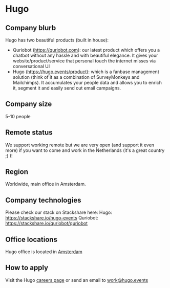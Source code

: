# Hugo

## Company blurb

Hugo has two beautiful products (built in house):

- Quriobot (https://quriobot.com): our latest product which offers you a chatbot without any hassle and with beautiful elegance. It gives your website/product/service that personal touch the internet misses via conversational UI
- Hugo (https://hugo.events/product): which is a fanbase management solution (think of it as a combination of SurveyMonkeys and Mailchimps). It accumulates your people data and allows you to enrich it, segment it and easily send out email campaigns.

## Company size

5-10 people

## Remote status

We support working remote but we are very open (and support it even more) if you want to come and work in the Netherlands (it's a great country ;) )!

## Region

Worldwide, main office in Amsterdam.

## Company technologies
Please check our stack on Stackshare here:
Hugo: https://stackshare.io/hugo-events
Quriobot: https://stackshare.io/quriobot/quriobot

## Office locations

Hugo office is located in [Amsterdam](https://www.google.co.uk/maps/place/Keienbergweg+97,+1101+GG+Amsterdam,+Netherlands)

## How to apply

Visit the Hugo [careers page](http://hugo.events/careers) or send an email to work@hugo.events
